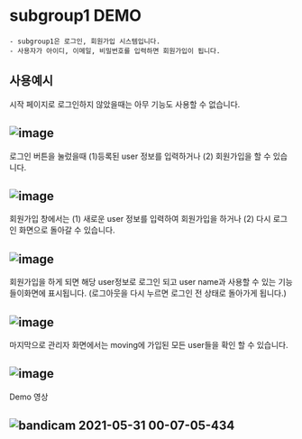 # subgroup1 DEMO
```
- subgroup1은 로그인, 회원가입 시스템입니다.
- 사용자가 아이디, 이메일, 비밀번호를 입력하면 회원가입이 됩니다.
```  
## 사용예시
  
시작 페이지로 로그인하지 않았을때는 아무 기능도 사용할 수 없습니다.

![image](https://user-images.githubusercontent.com/33653264/120108685-49623380-c1a1-11eb-8c40-0b60279a0d68.png)
---  

로그인 버튼을 눌렀을때 (1)등록된 user 정보를 입력하거나 (2) 회원가입을 할 수 있습니다.

![image](https://user-images.githubusercontent.com/33653264/120108878-02c10900-c1a2-11eb-9a9d-6c4e078cc89e.png)
---  

회원가입 창에서는 (1) 새로운 user 정보를 입력하여 회원가입을 하거나 (2) 다시 로그인 화면으로 돌아갈 수 있습니다.

![image](https://user-images.githubusercontent.com/33653264/120109047-b75b2a80-c1a2-11eb-8912-968272e504d7.png)
---

회원가입을 하게 되면 해당 user정보로 로그인 되고 user name과 사용할 수 있는 기능들이화면에 표시됩니다.
(로그아웃을 다시 누르면 로그인 전 상태로 돌아가게 됩니다.)

![image](https://user-images.githubusercontent.com/33653264/120109159-381a2680-c1a3-11eb-8e6b-3bc379887ff5.png)
---

마지막으로 관리자 화면에서는 moving에 가입된 모든 user들을 확인 할 수 있습니다.

![image](https://user-images.githubusercontent.com/33653264/120109266-a0690800-c1a3-11eb-892e-115a6efee8ca.png)
---

Demo 영상

![bandicam 2021-05-31 00-07-05-434](https://user-images.githubusercontent.com/33653264/120109778-dc04d180-c1a5-11eb-93e7-438370fa2280.gif)
---


